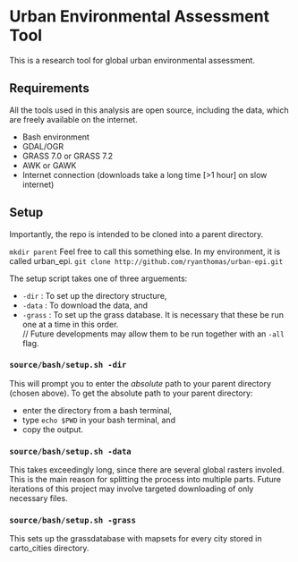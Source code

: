 Urban Environmental Assessment Tool
==================================

This is a research tool for global urban environmental assessment.

## Requirements
All the tools used in this analysis are open source, including the data, which are freely available on the internet.
- Bash environment
- GDAL/OGR
- GRASS 7.0 or GRASS 7.2
- AWK or GAWK
- Internet connection (downloads take a long time [>1 hour] on slow internet)

## Setup
Importantly, the repo is intended to be cloned into a parent directory. 

`mkdir parent` Feel free to call this something else. In my environment, it is called urban_epi.
`git clone http://github.com/ryanthomas/urban-epi.git`

The setup script takes one of three arguements: 
- `-dir` : To set up the directory structure,
- `-data` : To download the data, and
- `-grass` : To set up the grass database.
It is necessary that these be run one at a time in this order. </br>
// Future developments may allow them to be run together with an `-all` flag.</br>

### `source/bash/setup.sh -dir`</br>
This will prompt you to enter the <i>absolute</i> path to your parent directory (chosen above). To get the absolute path to your parent directory:</br> 
- enter the directory from a bash terminal, </br> 
- type `echo $PWD` in your bash terminal, and</br>
- copy the output.

### `source/bash/setup.sh -data` </br>
This takes exceedingly long, since there are several global rasters involed. This is the main reason for splitting the process into multiple parts. Future iterations of this project may involve targeted downloading of only necessary files. 

### `source/bash/setup.sh -grass` </br>
This sets up the grassdatabase with mapsets for every city stored in carto_cities directory.

